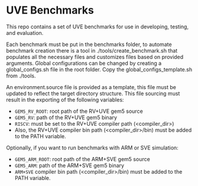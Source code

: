 # UVE Benchmarks

This repo contains a set of UVE benchmarks for use in developing, testing, and evaluation.

Each benchmark must be put in the benchmarks folder, to automate benchmark creation there is a tool in ./tools/create_benchmark.sh that populates all the necessary files and customizes files based on provided arguments.
Global configurations can be changed by creating a global_configs.sh file in the root folder. Copy the global_configs_template.sh from ./tools.

An environment.source file is provided as a template, this file must be updated to reflect the target directory structure.
This file sourcing must result in the exporting of the following variables:
- `GEM5_RV_ROOT`: root path of the RV+UVE gem5 source
- `GEM5_RV`: path of the RV+UVE gem5 binary
- `RISCV`: must be set to the RV+UVE compiler path (<compiler_dir>)
- Also, the RV+UVE compiler bin path (<compiler_dir>/bin) must be added to the PATH variable.

Optionally, if you want to run benchmarks with ARM or SVE simulation:
- `GEM5_ARM_ROOT`: root path of the ARM+SVE gem5 source
- `GEM5_ARM`: path of the ARM+SVE gem5 binary
- `ARM+SVE` compiler bin path (<compiler_dir>/bin) must be added to the PATH variable.
